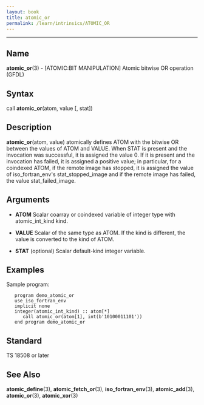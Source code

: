 ```yaml
---
layout: book
title: atomic_or
permalink: /learn/intrinsics/ATOMIC_OR
---
```

-------------------------------------------------------------------------------
## __Name__

__atomic\_or__(3) - \[ATOMIC:BIT MANIPULATION\] Atomic bitwise OR operation
(GFDL)

## __Syntax__

call __atomic\_or__(atom, value \[, stat\])

## __Description__

__atomic\_or__(atom, value) atomically defines ATOM with the bitwise OR
between the values of ATOM and VALUE. When STAT is present and the
invocation was successful, it is assigned the value 0. If it is present
and the invocation has failed, it is assigned a positive value; in
particular, for a coindexed ATOM, if the remote image has stopped, it is
assigned the value of iso\_fortran\_env's stat\_stopped\_image and if
the remote image has failed, the value stat\_failed\_image.

## __Arguments__

  - __ATOM__
    Scalar coarray or coindexed variable of integer type with
    atomic\_int\_kind kind.

  - __VALUE__
    Scalar of the same type as ATOM. If the kind is different, the value
    is converted to the kind of ATOM.

  - __STAT__
    (optional) Scalar default-kind integer variable.

## __Examples__

Sample program:

```
   program demo_atomic_or
   use iso_fortran_env
   implicit none
   integer(atomic_int_kind) :: atom[*]
      call atomic_or(atom[1], int(b'10100011101'))
   end program demo_atomic_or
```

## __Standard__

TS 18508 or later

## __See Also__

__atomic\_define__(3), __atomic\_fetch\_or__(3),
__iso\_fortran\_env__(3), __atomic\_add__(3), __atomic\_or__(3),
__atomic\_xor__(3)
